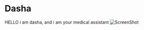# Dasha
HELLO i am dasha, and i am your medical assistant
![ScreenShot](https://raw.github.com/{itsclint}/{Dasha}/{master}/{https://github.com/itsclint/Dasha/blob/master/Untitled%20drawing.jpg})

